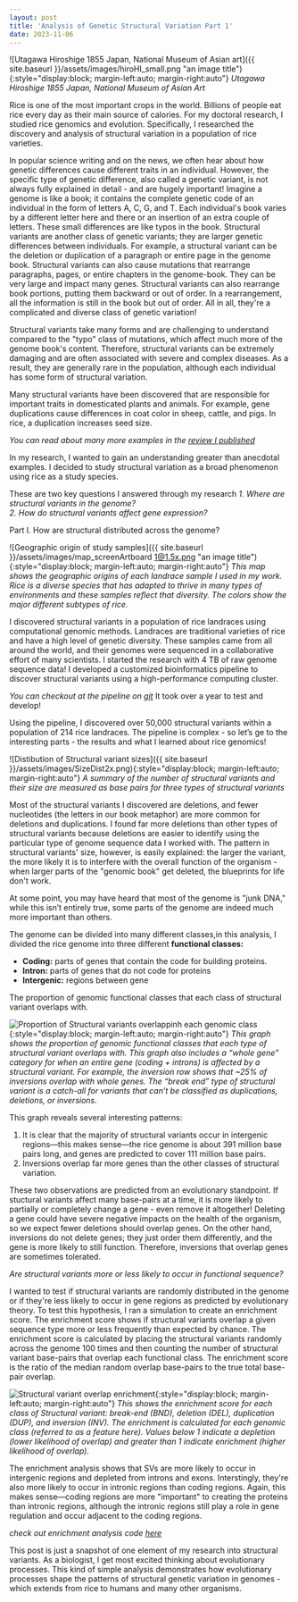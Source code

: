 ```yaml
---
layout: post
title: 'Analysis of Genetic Structural Variation Part 1'
date: 2023-11-06
---
```


![Utagawa Hiroshige 1855 Japan, National Museum of Asian art]({{ site.baseurl }}/assets/images/hiroHI_small.png "an image title"){:style="display:block; margin-left:auto; margin-right:auto"}
*Utagawa Hiroshige 1855 Japan, National Museum of Asian Art* 

Rice is one of the most important crops in the world. Billions of people eat rice every day as their main source of calories. For my doctoral research, I studied rice genomics and evolution. Specifically, I researched the discovery and analysis of structural variation in a population of rice varieties.

In popular science writing and on the news, we often hear about how genetic differences cause different traits in an individual. However, the specific type of genetic difference, also called a genetic variant, is not always fully explained in detail - and are hugely important! Imagine a genome is like a book; it contains the complete genetic code of an individual in the form of letters A, C, G, and T. Each individual's book varies by a different letter here and there or an insertion of an extra couple of letters. These small differences are like typos in the book. Structural variants are another class of genetic variants; they are larger genetic differences between individuals. For example, a structural variant can be the deletion or duplication of a paragraph or entire page in the genome book. Structural variants can also cause mutations that rearrange paragraphs, pages, or entire chapters in the genome-book. They can be very large and impact many genes. Structural variants can also rearrange book portions, putting them backward or out of order. In a rearrangement, all the information is still in the book but out of order. All in all, they're a complicated and diverse class of genetic variation!

Structural variants take many forms and are challenging to understand compared to the "typo" class of mutations, which affect much more of the genome book's content. Therefore, structural variants can be extremely damaging and are often associated with severe and complex diseases. As a result, they are generally rare in the population, although each individual has some form of structural variation.

Many structural variants have been discovered that are responsible for important traits in domesticated plants and animals. For example, gene duplications cause differences in coat color in sheep, cattle, and pigs. In rice, a duplication increases seed size.

*You can read about many more examples in the [review I published](https://www.cell.com/trends/plant-science/fulltext/S1360-1385(19)30015-9?_returnURL=https%3A%2F%2Flinkinghub.elsevier.com%2Fretrieve%2Fpii%2FS1360138519300159%3Fshowall%3Dtrue#secsect0040)*

In my research, I wanted to gain an understanding greater than anecdotal examples. I decided to study structural variation as a broad phenomenon using rice as a study species.

These are two key questions I answered through my research
*1. Where are structural variants in the genome?*  
*2. How do structural variants affect gene expression?*

Part I. How are structural distributed across the genome?

![Geographic origin of study samples]({{ site.baseurl }}/assets/images/map_screenArtboard 1@1.5x.png "an image title"){:style="display:block; margin-left:auto; margin-right:auto"}
*This map shows the geographic origins of each landrace sample I used in my work. Rice is a diverse species that has adapted to thrive in many types of environments and these samples reflect that diversity. The colors show the major different subtypes of rice.*

I discovered structural variants in a population of rice landraces using computational genomic methods. Landraces are traditional varieties of rice and have a high level of genetic diversity. These samples came from all around the world, and their genomes were sequenced in a collaborative effort of many scientists. I started the research with 4 TB of raw genome sequence data! I developed a customized bioinformatics pipeline to discover structural variants using a high-performance computing cluster.  

*You can checkout at the pipeline on
[git](http://github.com/zlye/RVE/)*
It took over a year to test and develop!

Using the pipeline, I discovered over 50,000 structural variants within a population of 214 rice landraces. The pipeline is complex - so let’s ge to the interesting parts - the results and what I learned about rice genomics!

![Distibution of Structural variant sizes]({{ site.baseurl }}/assets/images/SizeDist2x.png){:style="display:block; margin-left:auto; margin-right:auto"}
*A summary of the number of structural variants and their size are measured as base pairs for three types of structural variants*

Most of the structural variants I discovered are deletions, and fewer nucleotides (the letters in our book metaphor) are more common for deletions and duplications. I found far more deletions than other types of structural variants because deletions are easier to identify using the particular type of genome sequence data I worked with. The pattern in structural variants' size, however, is easily explained: the larger the variant, the more likely it is to interfere with the overall function of the organism - when larger parts of the "genomic book" get deleted, the blueprints for life don't work.

At some point, you may have heard that most of the genome is "junk DNA," while this isn’t entirely true, some parts of the genome are indeed much more important than others.

The genome can be divided into many different classes,in this analysis, I divided the rice genome into three different **functional classes:**
 - **Coding:** parts of genes that contain the code for building proteins. 
 - **Intron:** parts of genes that do not code for proteins
 - **Intergenic:** regions between gene

The proportion of genomic functional classes that each class of structural variant overlaps with.

![Proportion of Structural variants overlappinh each genomic class]({{site.baseurl}}/assets/images/Fractions_post.png){:style="display:block; margin-left:auto; margin-right:auto"}
*This graph shows the proportion of genomic functional classes that each type of structural variant overlaps with. This graph also includes a “whole gene” category for when an entire gene (coding + introns) is affected by a structural variant. For example, the inversion row shows that ~25% of inversions overlap with whole genes. The “break end” type of structural variant is a catch-all for variants that can’t be classified as duplications, deletions, or inversions.* 

This graph reveals several interesting patterns:
1. It is clear that the majority of structural variants occur in intergenic regions—this makes sense—the rice genome is about 391 million base pairs long, and genes are predicted to cover 111 million base pairs. 
2. Inversions overlap far more genes than the other classes of structural variation.

These two observations are predicted from an evolutionary standpoint. If stuctural variants affect many base-pairs at a time, it is more likely to partially or completely change a gene - even remove it altogether! Deleting a gene could have severe negative impacts on the health of the organism, so we expect fewer deletions should overlap genes. On the other hand, inversions do not delete genes; they just order them differently, and the gene is more likely to still function. Therefore, inversions that overlap genes are sometimes tolerated.

*Are structural variants more or less likely to occur in functional sequence?*

I wanted to test if structural variants are randomly distributed in the genome or if they're less likely to occur in gene regions as predicted by evolutionary theory. To test this hypothesis, I ran a simulation to create an enrichment score. The enrichment score shows if structural variants overlap a given sequence type more or less frequently than expected by chance. The enrichment score is calculated by placing the structural variants randomly across the genome 100 times and then counting the number of structural variant base-pairs that overlap each functional class. The enrichment score is the ratio of the median random overlap base-pairs to the true total base-pair overlap. 

![Structural variant overlap enrichment]({{site.baseurl}}/assets/images/FeatureEnrich1.5x.png){:style="display:block; margin-left:auto; margin-right:auto"}
*This shows the enrichment score for each class of Structural variant: break-end (BND), deletion (DEL), duplication (DUP), and inversion (INV). The enrichment is calculated for each genomic class (referred to as a feature here). Values below 1 indicate a depletion (lower likelihood of overlap) and greater than 1 indicate enrichment (higher likelihood of overlap).*


The enrichment analysis shows that SVs are more likely to occur in intergenic regions and depleted from introns and exons. Interstingly, they're also more likely to occur in intronic regions than coding regions. Again, this makes sense—coding regions are more "important" to creating the proteins than intronic regions, although the intronic regions still play a role in gene regulation and occur adjacent to the coding regions.

*check out enrichment analysis code 
[here](http://github.com/zlye/SV_feature_enrichment/)*

This post is just a snapshot of one element of my research into structural variants. As a biologist, I get most excited thinking about evolutionary processes. This kind of simple analysis demonstrates how evolutionary processes shape the patterns of structural genetic variation in genomes - which extends from rice to humans and many other organisms. 
